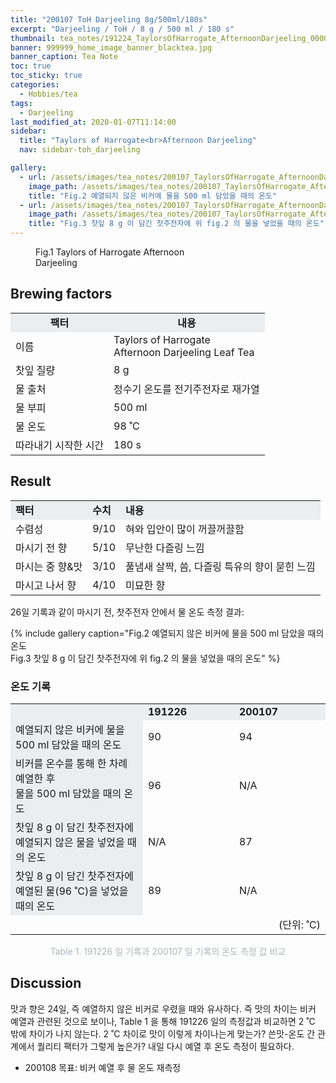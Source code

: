 ```yaml
---
title: "200107 ToH Darjeeling 8g/500ml/180s"
excerpt: "Darjeeling / ToH / 8 g / 500 ml / 180 s"
thumbnail: tea_notes/191224_TaylorsOfHarrogate_AfternoonDarjeeling_0000.jpg
banner: 999999_home_image_banner_blacktea.jpg
banner_caption: Tea Note
toc: true
toc_sticky: true
categories:
  - Hobbies/tea
tags:
  - Darjeeling
last_modified_at: 2020-01-07T11:14:00
sidebar:
  title: "Taylors of Harrogate<br>Afternoon Darjeeling"
  nav: sidebar-toh_darjeeling

gallery:
  - url: /assets/images/tea_notes/200107_TaylorsOfHarrogate_AfternoonDarjeeling_0008.jpg
    image_path: /assets/images/tea_notes/200107_TaylorsOfHarrogate_AfternoonDarjeeling_0008.jpg
    title: "Fig.2 예열되지 않은 비커에 물을 500 ml 담았을 때의 온도"
  - url: /assets/images/tea_notes/200107_TaylorsOfHarrogate_AfternoonDarjeeling_0009.jpg
    image_path: /assets/images/tea_notes/200107_TaylorsOfHarrogate_AfternoonDarjeeling_0009.jpg
    title: "Fig.3 찻잎 8 g 이 담긴 찻주전자에 위 fig.2 의 물을 넣었을 때의 온도"
---
```


<figure class="align-center" style="width: 300px">
  <a href="/assets/images/tea_notes/191224_TaylorsOfHarrogate_AfternoonDarjeeling_0000.jpg">
  <img src="{{ site.url }}{{ site.baseurl }}/assets/images/tea_notes/191224_TaylorsOfHarrogate_AfternoonDarjeeling_0000.jpg" alt="">
  </a>
  <figcaption>
  Fig.1 Taylors of Harrogate Afternoon Darjeeling
  </figcaption>
</figure>

## Brewing factors

<div align="center">
  <table align = "center" >
      <tr bgcolor="#ebedef" align ="center">
      <td><b>팩터</b></td>
      <td><b>내용</b></td>
      </tr>
      <tr>
      <td>이름</td>
      <td>Taylors of Harrogate<br>Afternoon Darjeeling Leaf Tea</td>
      </tr>
      <tr>
      <td>찻잎 질량</td>
      <td>8 g</td>
      </tr>
      <tr>
    <td>물 출처</td>
      <td>정수기 온도를 전기주전자로 재가열</td>
      </tr>
      <tr>
    <td>물 부피</td>
      <td>500 ml</td>
      </tr>
      <tr>
    <td>물 온도</td>
      <td>98 ˚C</td>
      </tr>
      <tr>
    <td>따라내기 시작한 시간</td>
      <td>180 s</td>
      </tr>
  </table>
</div>

## Result

<div align="center">
  <table align = "center" >
      <tr bgcolor="#ebedef" style="white-space:nowrap">
      <td><b>팩터</b></td>
    <td><b>수치</b></td>
      <td><b>내용</b></td>
      </tr>
      <tr>
      <td>수렴성</td>
      <td>9/10</td>
    <td>혀와 입안이 많이 꺼끌꺼끌함</td>
      </tr>
      <tr>
      <td>마시기 전 향</td>
      <td>5/10</td>
    <td>무난한 다즐링 느낌</td>
      </tr>
      <tr>
      <td>마시는 중 향&맛</td>
      <td>3/10</td>
    <td>풀냄새 살짝, 씀, 다즐링 특유의 향이 묻힌 느낌</td>
      </tr>
      <tr>
      <td>마시고 나서 향</td>
      <td>4/10</td>
    <td>미묘한 향</td>
      </tr>
  </table>
</div>

26일 기록과 같이 마시기 전, 찻주전자 안에서 물 온도 측정 결과:

{% include gallery caption="Fig.2 예열되지 않은 비커에 물을 500 ml 담았을 때의 온도<br>
Fig.3 찻잎 8 g 이 담긴 찻주전자에 위 fig.2 의 물을 넣었을 때의 온도" %}

### 온도 기록
<div align="center">
  <table align = "center" >
      <tr bgcolor="#ebedef" style="white-space:nowrap">
      <td><b></b></td>
    <td style="width:130px"><b>191226</b></td>
      <td style="width:130px"><b>200107</b></td>
      </tr>
      <tr>
      <td bgcolor="#ebedef">예열되지 않은 비커에 물을<br>500 ml 담았을 때의 온도</td>
      <td>90</td>
    <td>94</td>
      </tr>
      <tr>
      <td bgcolor="#ebedef">비커를 온수를 통해 한 차례 예열한 후<br>물을 500 ml 담았을 때의 온도</td>
      <td>96</td>
    <td>N/A</td>
      </tr>
      <tr>
      <td bgcolor="#ebedef">찻잎 8 g 이 담긴 찻주전자에<br>예열되지 않은 물을 넣었을 때의 온도</td>
      <td>N/A</td>
    <td>87</td>
      </tr>
      <tr>
      <td bgcolor="#ebedef">찻잎 8 g 이 담긴 찻주전자에<br>예열된 물(96 ˚C)을 넣었을 때의 온도</td>
      <td>89</td>
    <td>N/A</td>
      </tr>
      <tr>
      <td></td>
      <td></td>
    <td style="text-align:right">(단위: ˚C)</td>
      </tr>
  </table>
  <p style="color:#aeb6bf;" style="font-size:16px;">Table 1. 191226 일 기록과 200107 일 기록의 온도 측정 값 비교</p>
</div>

## Discussion

맛과 향은 24일, 즉 예열하지 않은 비커로 우렸을 때와 유사하다. 즉 맛의 차이는 비커 예열과 관련된 것으로 보이나, Table 1 을 통해 191226 일의 측정값과 비교하면 2 ˚C 밖에 차이가 나지 않는다. 2 ˚C 차이로 맛이 이렇게 차이나는게 맞는가? 쓴맛-온도 간 관계에서 퀄리티 팩터가 그렇게 높은가? 내일 다시 예열 후 온도 측정이 필요하다.

* 200108 목표: 비커 예열 후 물 온도 재측정
